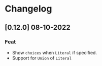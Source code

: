 # Changelog

## [0.12.0] 08-10-2022

### Feat

- Show `choices` when `Literal` if specified.
- Support for `Union` of `Literal`
